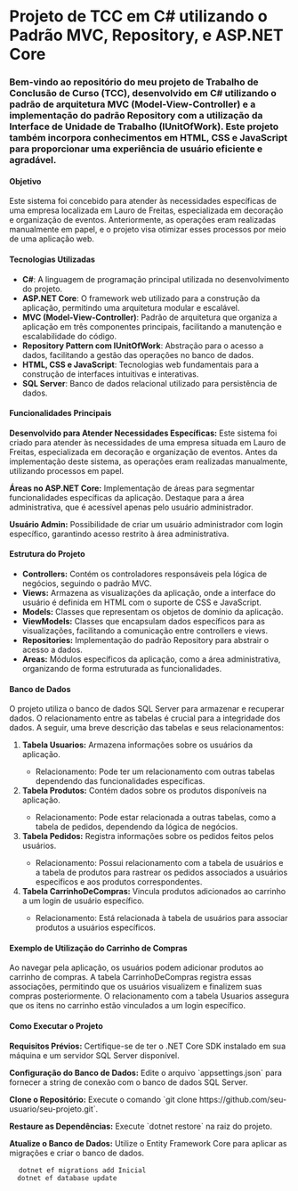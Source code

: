 <!-- Início do README -->

<h1>Projeto de TCC em C# utilizando o Padrão MVC, Repository, e ASP.NET Core</h1>

<h3>Bem-vindo ao repositório do meu projeto de Trabalho de Conclusão de Curso (TCC), desenvolvido em C# utilizando o padrão de arquitetura MVC (Model-View-Controller) e a implementação do padrão Repository com a utilização da Interface de Unidade de Trabalho (IUnitOfWork). Este projeto também incorpora conhecimentos em HTML, CSS e JavaScript para proporcionar uma experiência de usuário eficiente e agradável.</h3>

<h4>Objetivo</h4>
<p>Este sistema foi concebido para atender às necessidades específicas de uma empresa localizada em Lauro de Freitas, especializada em decoração e organização de eventos. Anteriormente, as operações eram realizadas manualmente em papel, e o projeto visa otimizar esses processos por meio de uma aplicação web.</p>

<h4>Tecnologias Utilizadas</h4>
<ul>
  <li><strong>C#</strong>: A linguagem de programação principal utilizada no desenvolvimento do projeto.</li>
  <li><strong>ASP.NET Core</strong>: O framework web utilizado para a construção da aplicação, permitindo uma arquitetura modular e escalável.</li>
  <li><strong>MVC (Model-View-Controller)</strong>: Padrão de arquitetura que organiza a aplicação em três componentes principais, facilitando a manutenção e escalabilidade do código.</li>
  <li><strong>Repository Pattern com IUnitOfWork</strong>: Abstração para o acesso a dados, facilitando a gestão das operações no banco de dados.</li>
  <li><strong>HTML, CSS e JavaScript</strong>: Tecnologias web fundamentais para a construção de interfaces intuitivas e interativas.</li>
  <li><strong>SQL Server</strong>: Banco de dados relacional utilizado para persistência de dados.</li>
</ul>

<h4>Funcionalidades Principais</h4>
<p><strong>Desenvolvido para Atender Necessidades Específicas:</strong> Este sistema foi criado para atender às necessidades de uma empresa situada em Lauro de Freitas, especializada em decoração e organização de eventos. Antes da implementação deste sistema, as operações eram realizadas manualmente, utilizando processos em papel.</p>

<p><strong>Áreas no ASP.NET Core:</strong> Implementação de áreas para segmentar funcionalidades específicas da aplicação. Destaque para a área administrativa, que é acessível apenas pelo usuário administrador.</p>

<p><strong>Usuário Admin:</strong> Possibilidade de criar um usuário administrador com login específico, garantindo acesso restrito à área administrativa.</p>

<h4>Estrutura do Projeto</h4>
<ul>
  <li><strong>Controllers:</strong> Contém os controladores responsáveis pela lógica de negócios, seguindo o padrão MVC.</li>
  <li><strong>Views:</strong> Armazena as visualizações da aplicação, onde a interface do usuário é definida em HTML com o suporte de CSS e JavaScript.</li>
  <li><strong>Models:</strong> Classes que representam os objetos de domínio da aplicação.</li>
  <li><strong>ViewModels:</strong> Classes que encapsulam dados específicos para as visualizações, facilitando a comunicação entre controllers e views.</li>
  <li><strong>Repositories:</strong> Implementação do padrão Repository para abstrair o acesso a dados.</li>
  <li><strong>Areas:</strong> Módulos específicos da aplicação, como a área administrativa, organizando de forma estruturada as funcionalidades.</li>
</ul>

<h4>Banco de Dados</h4>
<p>O projeto utiliza o banco de dados SQL Server para armazenar e recuperar dados. O relacionamento entre as tabelas é crucial para a integridade dos dados. A seguir, uma breve descrição das tabelas e seus relacionamentos:</p>

<ol>
  <li><strong>Tabela Usuarios:</strong> Armazena informações sobre os usuários da aplicação.</li>
    <ul><li>Relacionamento: Pode ter um relacionamento com outras tabelas dependendo das funcionalidades específicas.</li></ul>
  <li><strong>Tabela Produtos:</strong> Contém dados sobre os produtos disponíveis na aplicação.</li>
    <ul><li>Relacionamento: Pode estar relacionada a outras tabelas, como a tabela de pedidos, dependendo da lógica de negócios.</li></ul>
  <li><strong>Tabela Pedidos:</strong> Registra informações sobre os pedidos feitos pelos usuários.</li>
    <ul><li>Relacionamento: Possui relacionamento com a tabela de usuários e a tabela de produtos para rastrear os pedidos associados a usuários específicos e aos produtos correspondentes.</li></ul>
  <li><strong>Tabela CarrinhoDeCompras:</strong> Vincula produtos adicionados ao carrinho a um login de usuário específico.</li>
    <ul><li>Relacionamento: Está relacionada à tabela de usuários para associar produtos a usuários específicos.</li></ul>
</ol>

<h4>Exemplo de Utilização do Carrinho de Compras</h4>
<p>Ao navegar pela aplicação, os usuários podem adicionar produtos ao carrinho de compras. A tabela CarrinhoDeCompras registra essas associações, permitindo que os usuários visualizem e finalizem suas compras posteriormente. O relacionamento com a tabela Usuarios assegura que os itens no carrinho estão vinculados a um login específico.</p>

<h4>Como Executar o Projeto</h4>
<p><strong>Requisitos Prévios:</strong> Certifique-se de ter o .NET Core SDK instalado em sua máquina e um servidor SQL Server disponível.</p>
<p><strong>Configuração do Banco de Dados:</strong> Edite o arquivo `appsettings.json` para fornecer a string de conexão com o banco de dados SQL Server.</p>
<p><strong>Clone o Repositório:</strong> Execute o comando `git clone https://github.com/seu-usuario/seu-projeto.git`.</p>
<p><strong>Restaure as Dependências:</strong> Execute `dotnet restore` na raiz do projeto.</p>
<p><strong>Atualize o Banco de Dados:</strong> Utilize o Entity Framework Core para aplicar as migrações e criar o banco de dados.</p>
<pre>
  <code>dotnet ef migrations add Inicial
  dotnet ef database update</code>
</pre>

<!-- Fim do README -->
